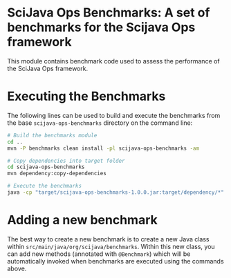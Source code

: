# SciJava Ops Benchmarks: A set of benchmarks for the Scijava Ops framework

This module contains benchmark code used to assess the performance of the SciJava Ops framework.

# Executing the Benchmarks

The following lines can be used to build and execute the benchmarks from the base `scijava-ops-benchmarks` directory on the command line:

```bash
# Build the benchmarks module
cd ..
mvn -P benchmarks clean install -pl scijava-ops-benchmarks -am

# Copy dependencies into target folder
cd scijava-ops-benchmarks
mvn dependency:copy-dependencies

# Execute the benchmarks
java -cp "target/scijava-ops-benchmarks-1.0.0.jar:target/dependency/*" org.openjdk.jmh.Main
```

# Adding a new benchmark

The best way to create a new benchmark is to create a new Java class within `src/main/java/org/scijava/benchmarks`. Within this new class, you can add new methods (annotated with `@Benchmark`) which will be automatically invoked when benchmarks are executed using the commands above.
